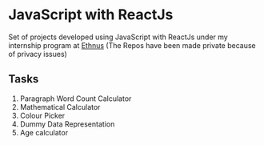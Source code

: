 # JavaScript with ReactJs

Set of projects developed using JavaScript with ReactJs under my internship program at [Ethnus](https://ethnus.com) (The Repos have been made private because of privacy issues) 

## Tasks
1. Paragraph Word Count Calculator
2. Mathematical Calculator
3. Colour Picker
4. Dummy Data Representation
5. Age calculator
